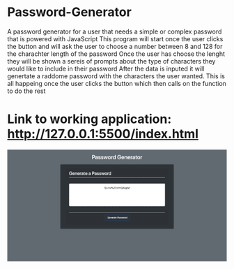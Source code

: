 # Password-Generator
A password generator for a user that needs a simple or complex password that is powered with JavaScript 
This program will start once the user clicks the button and will ask the user to choose a number between 8 and 128 for the charachter length of the password
Once the user has choose the lenght they will be shown a sereis  of prompts about the type of characters they would like to include in their password
After the data is inputed it will genertate a raddome password with the characters the user wanted.
This is all happeing once the user clicks the button which then calls on the function to do the rest


# Link to working application: http://127.0.0.1:5500/index.html


![](demo.png)
